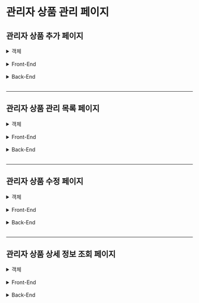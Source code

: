 관리자 상품 관리 페이지
=======================

관리자 상품 추가 페이지
---------------------------------

  <details>
  <summary>객체</summary>
  <div markdown="1">
   
**RequestDto**
```java
@Data
public class AddProductReqDto {
    private String productName;
    private int price;
    private int petTypeId;
    private int productCategoryId;
    private String productDetailText;
    private String productThumbnailUrl;
    private String productDetailUrl;
```
   <br>
   
  </div>
  </details>
<br/>

  <details>
  <summary>Front-End</summary>
  <div markdown="1">
   
**요청 코드**
```javascript
const petTypes = [
    { value: 1, label: "강아지" },
    { value: 2, label: "고양이" }
]

const productDogCategoeies = [
    { value: 1, label: "홈·리빙" },
    { value: 2, label: "산책" },
    { value: 3, label: "이동" },
    { value: 4, label: "패션" },
    { value: 5, label: "장난감" },
]

const productCatCategoeies = [
    { value: 1, label: "홈·리빙" },
    { value: 2, label: "산책" },
    { value: 3, label: "이동" },
    { value: 5, label: "장난감" },
]

const [ product, setProduct ] = useState({
    productName: "",
    price: 0,
    productDetailText: "",
    productThumbnailUrl: "",
    productDetailUrl: "",
    // default값을 각 옵션들의 defalut값의 value로 맞춰놈
    petTypeId: 1,
    productCategoryId: 1
})

const handleProductSubmitClick = async () => {
    try {
        const option = {
            headers: {
                Authorization: !!localStorage.getItem("accessToken")
                ? localStorage.getItem("accessToken") : ""
            }
        }
        await addProductApi(product, option);
        alert("상품 등록 완료")
        window.location.replace("/admin/product/edit")
    } catch (error) {
        console.error(error);
    }    
}   
```
- 카테고리, 설명, 상품명, 이미지Url 등 필요한 정보를 Body에 담아서 전송한다.
- 사이즈가 여러개 존재하는 카테고리 등록 시, 자동으로 모든 사이즈에 같은 가격이 입력된다. 이 가격은 상품 수정 페이지에서 수정 가능하다.

<br>

```javascript
const handleProductThumnailImgChange = (e) => {
    const file = e.target.files[0];
    setProductThumbnailUrlSrc(file);

    if(file === "") {
        setUploadFiles([]);
        setProductThumbnailUrlSrc("");
        return;
    } 

    setUploadFiles([file]);

    reader.onload = (e) => {
        const productThumnailImageUrl = e.target.result;
        setProductThumbnailUrlSrc(productThumnailImageUrl);

        if(!!uploadFiles) {
            const storageRef = ref(storage, `files/product/${file.name}`);

            uploadBytesResumable(storageRef, file)
            .then((uploadTaskSnapshot) => {
                getDownloadURL(storageRef)
                    .then((downloadUrl) => {
                        setProduct({
                            ...product,
                            productThumbnailUrl: downloadUrl,
                        });
                    });
            });
        }
    }
    reader.readAsDataURL(file);
}

const handleProductDetailImgChange = (e) => {
    const file = e.target.files[0];
    setUploadDetailImgFile(file);

    if(file === "") {
        setUploadFiles([]);
        setProductDetailUrlSrc("");
        return;
    } 

    reader.onload = (e) => {
        const productDetaimgUrl = e.target.result;
        setProductDetailUrlSrc(productDetaimgUrl);

        if(!!uploadFiles) {
            const storageRef = ref(storage, `files/product/${file.name}`);

            uploadBytesResumable(storageRef, file)
            .then((uploadTaskSnapshot) => {
                getDownloadURL(storageRef)
                    .then((downloadUrl) => {
                        setProduct({
                            ...product,
                            productDetailUrl: downloadUrl,
                        });
                    });
            });
        }
    };
    reader.readAsDataURL(file);
}
```
- 이미지 Url은 변경 시 firebase에 업로드 된 후 그 주소를 받아와 Body객체에 저장한다.


<br>

**화면 출력 코드**
```javascript
return (
    <Mypage>
        <div css={S.SContainer}>
            <div css={S.STopTitle}>
                <h2>상품 등록</h2>
            </div>
            <div css={S.SubContainer}>
                <div>
                    <h1 css={S.SH1}>상품 메인 이미지 등록</h1>
                </div>
                <div css={S.SImgBox} >
                    <img src={productThumbnailUrlSrc} alt='상품 메인 이미지'/>
                </div>
                <div css={S.SButtonBox}>
                    <input css={S.Sfile} type="file" onChange={handleProductThumnailImgChange} ref={productThumnailImgRef}/>
                    <button onClick={handleProductThumnailImgUploadClick}>메인 이미지 수정 파일 업로드</button>
                </div>
                <div>
                    <h1 css={S.SH1}>상품 상세 이미지 등록</h1>
                </div>
                <div css={S.SImgBox}>
                    <img src={productDetailUrlSrc} alt='상품 상세 이미지'/>
                </div>
                <div css={S.SButtonBox}>
                    <input css={S.Sfile} type="file" onChange={handleProductDetailImgChange} ref={productDetailImgRef}/>
                    <button onClick={handleProductDetailImgUploadClick}>상품 상세 이미지 파일 업로드</button>
                </div>
                <div>
                    <h1 css={S.SH1}>상품 정보 등록</h1>
                </div>
                <div css={S.SInputBox}>
                    <div css={S.SInfoInput}>
                        <h2>상품명</h2> 
                        <input type="text" 
                            name='productName'
                            placeholder='상품명'
                            onChange={handleInputChange}/>
                    </div>
                    <div css={S.SInfoInput}>
                        <h2>상품 설명</h2>
                        <textarea type="text" 
                            name='productDetailText'
                            placeholder='상품 설명'
                            onChange={handleInputChange}/>
                    </div>
                    <div css={S.SInfoInput}>
                        <h2>동물타입</h2> 
                        <select 
                            options={petTypes}
                            onChange={handlePetTypeOptionChange}
                            css={S.SSelect}>
                            {petTypes.map(type => {
                                return <option key={type.value} value={type.value} label={type.label}>{type.label}</option>
                            })}
                        </select>
                    </div>
                    {product.petTypeId === 1 ? 
                        <div css={S.SInfoInput}>
                            <h2>카테고리</h2>
                            <select
                                options={productDogCategoeies}
                                onChange={handleCategoryTypeOptionChange}
                                css={S.SSelect}>
                                {productDogCategoeies.map(category => {
                                    return <option key={category.value} value={category.value} label={category.label}>{category.label}</option>
                                })}
                            </select> 
                        </div>
                        :
                        <div css={S.SInfoInput}>
                            <h2>카테고리</h2>
                            <select
                                options={productCatCategoeies}
                                onChange={handleCategoryTypeOptionChange}
                                css={S.SSelect}>
                                {productCatCategoeies.map(category => {
                                    return <option key={category.value} value={category.value} label={category.label}>{category.label}</option>
                                })}
                            </select> 
                        </div>
                    }
                    <div css={S.SInfoInput}>
                        <h2>가격</h2>
                        <input type="text" name='price' placeholder='가격' onChange={handleInputChange} />
                        <h4>*사이즈별 가격 설정은 등록 후 수정 페이지에서 수정*</h4>
                    </div>
                </div>
                <div>
                    <button onClick={handleProductSubmitClick} css={S.SButton}>등록하기</button>
                </div>
            </div>
        </div>
    </Mypage>
);
```
- 이미지는 확인을 위해 useState상태를 이용하고 있고, 업로드 데이터가 변경 시 onChange를 이용하여 요청보낼 Body 객체 정보가 갱신된다.

<br>
   
  </div>
  </details>
<br/>


  <details>
  <summary>Back-End</summary>
  <div markdown="1">

**Controller**
```java
```
   <br>

**Service**
```java
```
   <br>

**Repository**
```java
```
   <br>

**Mybatis Query**
```java
```
   <br>

  </div>
  </details>
<br/>

***

관리자 상품 관리 목록 페이지
----------------------------

  <details>
  <summary>객체</summary>
  <div markdown="1">
   
**Dto**
```java
```
   <br>
   
  </div>
  </details>
<br/>



  <details>
  <summary>Front-End</summary>
  <div markdown="1">
   
**요청 코드**
```javascript
```

<br>

**화면 출력 코드**
```javascript
```

<br>
   
  </div>
  </details>
<br/>


  <details>
  <summary>Back-End</summary>
  <div markdown="1">

**Controller**
```java
```
   <br>

**Service**
```java
```
   <br>

**Repository**
```java
```
   <br>

**Mybatis Query**
```java
```
   <br>

  </div>
  </details>
<br/>

***


관리자 상품 수정 페이지
-----------------------

  <details>
  <summary>객체</summary>
  <div markdown="1">
   
**Dto**
```java
```
   <br>
   
  </div>
  </details>
<br/>



  <details>
  <summary>Front-End</summary>
  <div markdown="1">
   
**요청 코드**
```javascript
```

<br>

**화면 출력 코드**
```javascript
```

<br>
   
  </div>
  </details>
<br/>


  <details>
  <summary>Back-End</summary>
  <div markdown="1">

**Controller**
```java
```
   <br>

**Service**
```java
```
   <br>

**Repository**
```java
```
   <br>

**Mybatis Query**
```java
```
   <br>

  </div>
  </details>
<br/>


***


관리자 상품 상세 정보 조회 페이지
---------------------------------

  <details>
  <summary>객체</summary>
  <div markdown="1">
   
**Dto**
```java
```
   <br>
   
  </div>
  </details>
<br/>



  <details>
  <summary>Front-End</summary>
  <div markdown="1">
   
**요청 코드**
```javascript
```

<br>

**화면 출력 코드**
```javascript
```

<br>
   
  </div>
  </details>
<br/>


  <details>
  <summary>Back-End</summary>
  <div markdown="1">

**Controller**
```java
```
   <br>

**Service**
```java
```
   <br>

**Repository**
```java
```
   <br>

**Mybatis Query**
```java
```
   <br>

  </div>
  </details>
<br/>

